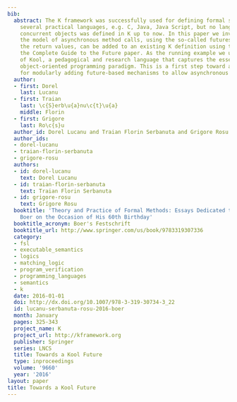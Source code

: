 ```yaml
---
bib:
  abstract: The K framework was successfully used for defining formal semantics for
    several practical languages, e.g. C, Java, Java Script, but no language with distributed
    concurrent objects was defined in K up to now. In this paper we investigate how
    the model of asynchronous method calls, using the so-called futures for handling
    the return values, can be added to an existing K definition using the ideas from
    the Complete Guide to the Future paper. As the running example we use the K definition
    of Kool, a pedagogical and research language that captures the essence of the
    object-oriented programming paradigm. This is a first step toward a generic methodology
    for modularly adding future-based mechanisms to allow asynchronous method calls.
  author:
  - first: Dorel
    last: Lucanu
  - first: Traian
    last: \c{S}erb\u{a}nu\c{t}\u{a}
    middle: Florin
  - first: Grigore
    last: Ro\c{s}u
  author_id: Dorel Lucanu and Traian Florin Serbanuta and Grigore Rosu
  author_ids:
  - dorel-lucanu
  - traian-florin-serbanuta
  - grigore-rosu
  authors:
  - id: dorel-lucanu
    text: Dorel Lucanu
  - id: traian-florin-serbanuta
    text: Traian Florin Serbanuta
  - id: grigore-rosu
    text: Grigore Rosu
  booktitle: 'Theory and Practice of Formal Methods: Essays Dedicated to Frank de
    Boer on the Occasion of His 60th Birthday'
  booktitle_acronym: Boer's Festschrift
  booktitle_url: http://www.springer.com/us/book/9783319307336
  category:
  - fsl
  - executable_semantics
  - logics
  - matching_logic
  - program_verification
  - programming_languages
  - semantics
  - k
  date: 2016-01-01
  doi: http://dx.doi.org/10.1007/978-3-319-30734-3_22
  id: lucanu-serbanuta-rosu-2016-boer
  month: January
  pages: 325-343
  project_name: K
  project_url: http://kframework.org
  publisher: Springer
  series: LNCS
  title: Towards a Kool Future
  type: inproceedings
  volume: '9660'
  year: '2016'
layout: paper
title: Towards a Kool Future
---
```

